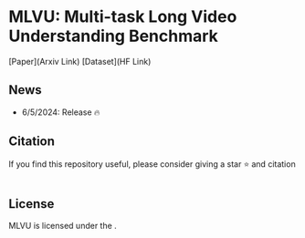 # MLVU: Multi-task Long Video Understanding Benchmark

[Paper](Arxiv Link) [Dataset](HF Link)



## News 
- 6/5/2024: Release :fire:





## Citation

If you find this repository useful, please consider giving a star :star: and citation

```

```

## License
MLVU is licensed under the [](). 

